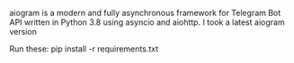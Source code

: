 aiogram is a modern and fully asynchronous framework for Telegram Bot API written in Python 3.8 using asyncio and aiohttp. I took a latest aiogram version

Run these:
pip install -r requirements.txt

